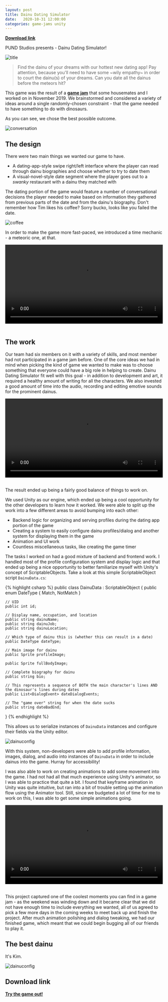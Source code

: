```yaml
---
layout: post
title: Dainu Dating Simulator
date:   2020-10-31 12:00:00
categories: game-jams unity
---
```


[**Download link**](https://drive.google.com/file/d/10j7YWKGPpwNfXBRJPUA0m_shptktaWvN/view?usp=sharing)

PUND Studios presents - Dainu Dating Simulator!

![title](/static/img/DainuDatingSim/title.png)

<blockquote>
Find the dainu of your dreams with our hottest new dating app! Pay attention, because you'll need to have some ~wily empathy~ in order to court the dainu(s) of your dreams. Can you date all the dainus before the meteors hit?
</blockquote>

This game was the result of a [**game jam**](https://en.wikipedia.org/wiki/Game_jam) that some housemates and I worked on in November 2019. We brainstormed and considered a variety of ideas around a single randomly-chosen constraint - that the game needed to have something to do with dinosaurs. 

As you can see, we chose the best possible outcome. 

![conversation](/static/img/DainuDatingSim/tracyConversation.png)

## The design

There were two main things we wanted our game to have. 
<ul>
<li>A dating-app-style swipe right/left interface where the player can read through dainu biographies and choose whether to try to date them</li>
<li>A visual-novel-style date segment where the player goes out to a <em>swanky</em> restaurant with a dainu they matched with</li>
</ul>

The dating portion of the game would feature a number of conversational decisions the player needed to make based on information they gathered from previous parts of the date and from the dainu's biography. Don't remember how Tim likes his coffee? Sorry bucko, looks like you failed the date. 

![coffee](/static/img/DainuDatingSim/theodoreCoffee.png)

In order to make the game more fast-paced, we introduced a time mechanic - a meteoric one, at that. 

<video class="center-block" width="100%" height="auto" controls="controls">
  <source src="/static/img/DainuDatingSim/timer.mp4" type="video/mp4">
</video>
<br/><br/>

## The work

Our team had six members on it with a variety of skills, and most member had not participated in a game jam before. One of the core ideas we had in mind when picking the kind of game we wanted to make was to choose something that everyone could have a big role in helping to create. Dainu Dating Simulator fit well with this goal - in addition to development and art, it required a healthy amount of writing for all the characters. We also invested a good amount of time into the audio, recording and editing emotive sounds for the prominent dainus.  

<video class="center-block" width="100%" height="auto" controls="controls">
  <source src="/static/img/DainuDatingSim/reaction.mp4" type="video/mp4">
</video>
<br/><br/>

The result ended up being a fairly good balance of things to work on. 

We used Unity as our engine, which ended up being a cool opportunity for the other developers to learn how it worked. We were able to split up the work into a few different areas to avoid bumping into each other:
<ul>
<li>Backend logic for organizing and serving profiles during the dating app portion of the game</li>
<li>Creating a system to easily configure dainu profiles/dialog and another system for displaying them in the game</li>
<li>Animation and UI work</li>
<li>Countless miscellaneous tasks, like creating the game timer</li>
</ul>

The tasks I worked on had a good mixture of backend and frontend work. I handled most of the profile configuration system and display logic and that ended up being a nice opportunity to better familiarize myself with Unity's concept of ScriptableObjects. Take a look at this simple ScriptableObject script `DainuData.cs`: 

{% highlight csharp %}
public class DainuData : ScriptableObject {
    public enum DateType {
        Match, 
        NotMatch
    }

    // UID
    public int id;

    // Display name, occupation, and location
    public string dainuName;
    public string dainuJob;
    public string dainuLocation;

    // Which type of dainu this is (whether this can result in a date)
    public DateType dateType;

    // Main image for dainu
    public Sprite profileImage;

    public Sprite fullBodyImage;

    // Complete biography for dainu
    public string bio;

    // This represents a sequence of BOTH the main character's lines AND the dinosaur's lines during dates
    public List<DialogEvent> dateDialogEvents;

    // The "game over" string for when the date sucks
    public string dateBadEnd;
}
{% endhighlight %}

This allows us to serialize instances of `DainuData` instances and configure their fields via the Unity editor. 

![dainuconfig](/static/img/DainuDatingSim/dainuConfig.png)

With this system, non-developers were able to add profile information, images, dialog, and audio into instances of `DainuData` in order to include dainus into the game. Hurray for accessibility! 

I was also able to work on creating animations to add some movement into the game. I had not had all that much experience using Unity's animator, so I was able to practice that quite a bit. I found that keyframe animation in Unity was quite intuitive, but ran into a bit of trouble setting up the animation flow using the Animator tool. Still, since we budgeted a lot of time for me to work on this, I was able to get some simple animations going. 

<video class="center-block" width="100%" height="auto" controls="controls">
  <source src="/static/img/DainuDatingSim/animations.mp4" type="video/mp4">
</video>
<br/><br/>

This project captured one of the coolest moments you can find in a game jam - as the weekend was winding down and it became clear that we did not have enough time to include everything we wanted, all of us agreed to pick a few more days in the coming weeks to meet back up and finish the project. After much animation polishing and dialog tweaking, we had our finished game, which meant that we could begin bugging all of our friends to play it. 

## The best dainu

It's Kim.

![dainuconfig](/static/img/DainuDatingSim/kimConversation.png)

## Download link

[**Try the game out!**](https://drive.google.com/file/d/10j7YWKGPpwNfXBRJPUA0m_shptktaWvN/view?usp=sharing) 